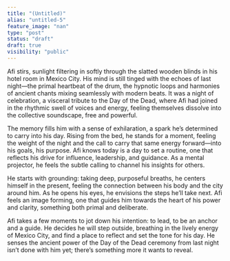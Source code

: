 ```yaml
---
title: "(Untitled)"
alias: "untitled-5"
feature_image: "nan"
type: "post"
status: "draft"
draft: true
visibility: "public"
---
```


<p>Afi stirs, sunlight filtering in softly through the slatted wooden blinds in his hotel room in Mexico City. His mind is still tinged with the echoes of last night—the primal heartbeat of the drum, the hypnotic loops and harmonies of ancient chants mixing seamlessly with modern beats. It was a night of celebration, a visceral tribute to the Day of the Dead, where Afi had joined in the rhythmic swell of voices and energy, feeling themselves dissolve into the collective soundscape, free and powerful.</p><p></p><p>The memory fills him with a sense of exhilaration, a spark he’s determined to carry into his day. Rising from the bed, he stands for a moment, feeling the weight of the night and the call to carry that same energy forward—into his goals, his purpose. Afi knows today is a day to set a routine, one that reflects his drive for influence, leadership, and guidance. As a mental projector, he feels the subtle calling to channel his insights for others.</p><p></p><p>He starts with grounding: taking deep, purposeful breaths, he centers himself in the present, feeling the connection between his body and the city around him. As he opens his eyes, he envisions the steps he’ll take next. Afi feels an image forming, one that guides him towards the heart of his power and clarity, something both primal and deliberate.</p><p></p><p>Afi takes a few moments to jot down his intention: to lead, to be an anchor and a guide. He decides he will step outside, breathing in the lively energy of Mexico City, and find a place to reflect and set the tone for his day. He senses the ancient power of the Day of the Dead ceremony from last night isn’t done with him yet; there’s something more it wants to reveal.</p>
